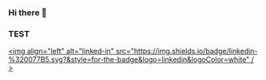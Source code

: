 ### Hi there 👋


### TEST

[<img align="left" alt="linked-in" src="https://img.shields.io/badge/linkedin-%320077B5.svg?&style=for-the-badge&logo=linkedin&logoColor=white" / >](
https://www.linkedin.com/)

<!--
**Anthony-S58/Anthony-S58** is a ✨ _special_ ✨ repository because its `README.md` (this file) appears on your GitHub profile.

Here are some ideas to get you started:

- 🔭 I’m currently working on ... Something
- 🌱 I’m currently learning ... HTML, CSS, JavaScript, PHP
- 👯 I’m looking to collaborate on ...
- 🤔 I’m looking for help with ...
- 💬 Ask me about ...
- 📫 How to reach me: ...
- 😄 Pronouns: ...
- ⚡ Fun fact: ...
-->
